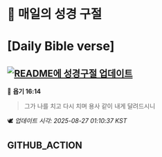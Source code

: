 # 🙏 매일의 성경 구절
# [Daily Bible verse]
## [![README에 성경구절 업데이트](https://github.com/DONGSUKA/first_test/actions/workflows/update-readme-bible.yml/badge.svg)](https://github.com/DONGSUKA/first_test/actions/workflows/update-readme-bible.yml)
<!-- START_BIBLE_VERSE -->
📖 **욥기 16:14**
> 그가 나를 치고 다시 치며 용사 같이 내게 달려드시니

🕊️ _업데이트 시각: 2025-08-27 01:10:37 KST_
  <!-- END_BIBLE_VERSE -->
## GITHUB_ACTION
